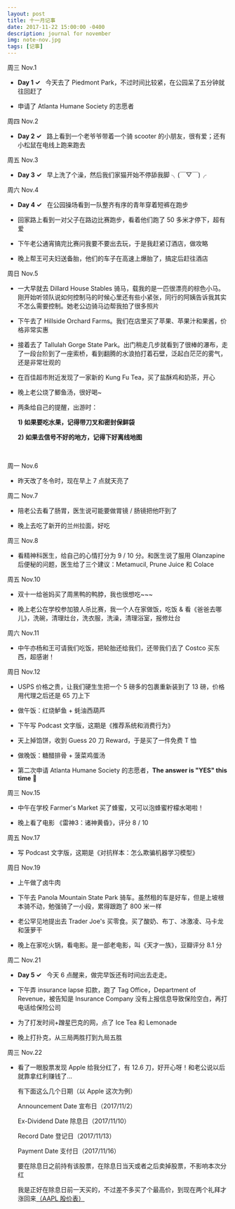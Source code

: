 ```yaml
---
layout: post
title: 十一月记事
date: 2017-11-22 15:00:00 -0400
description: journal for november
img: note-nov.jpg
tags: [记事]
---
```




周三 Nov.1

- <span class="emphasis">**Day 1 ✓**</span> &nbsp; 今天去了 Piedmont Park，不过时间比较紧，在公园呆了五分钟就往回赶了


- 申请了 Atlanta Humane Society 的志愿者


周四 Nov.2

- <span class="emphasis">**Day 2 ✓** </span>  &nbsp; 路上看到一个老爷爷带着一个骑 scooter 的小朋友，很有爱；还有小松鼠在电线上跑来跑去

周五 Nov.3

- <span class="emphasis">**Day 3 ✓** </span>  &nbsp; 早上洗了个澡，然后我们家猫开始不停舔我脚 ╮(￣▽￣)╭

周六 Nov.4

- <span class="emphasis">**Day 4 ✓** </span>  &nbsp; 在公园操场看到一队整齐有序的青年穿着短裤在跑步

- 回家路上看到一对父子在路边比赛跑步，看着他们跑了 50 多米才停下，超有爱

- 下午老公通宵搞完比赛问我要不要出去玩，于是我赶紧订酒店，做攻略

- 晚上帮王可夫妇送备胎，他们的车子在高速上爆胎了，搞定后赶往酒店


周日 Nov.5

- 一大早就去 Dillard House Stables 骑马，载我的是一匹很漂亮的棕色小马。刚开始听领队说如何控制马的时候心里还有些小紧张，同行的阿姨告诉我其实不怎么需要控制。她老公边骑马边帮我拍了很多照片

- 下午去了 Hillside Orchard Farms。我们在店里买了苹果、苹果汁和果酱，价格非常实惠

- 接着去了 Tallulah Gorge State Park。出门稍走几步就看到了很棒的瀑布，走了一段台阶到了一座索桥，看到翻腾的水浪拍打着石壁，泛起白茫茫的雾气，还是非常壮观的

- 在百佳超市附近发现了一家新的 Kung Fu Tea，买了盐酥鸡和奶茶，开心

- 晚上老公烧了鲫鱼汤，很好喝~

- 两条给自己的提醒，出游时：

  **1) 如果要吃水果，记得带刀叉和密封保鲜袋**

  **2) 如果去信号不好的地方，记得下好离线地图**

<br>


周一 Nov.6

- 昨天改了冬令时，现在早上 7 点就天亮了

周二 Nov.7

- 陪老公去看了肠胃，医生说可能要做胃镜 / 肠镜把他吓到了

- 晚上去吃了新开的兰州拉面，好吃

周三 Nov.8

- 看精神科医生，给自己的心情打分为 9 / 10 分。和医生说了服用 Olanzapine 后便秘的问题，医生给了三个建议：Metamucil, Prune Juice 和 Colace 

周五 Nov.10

- 双十一给爸妈买了周黑鸭的鸭脖，我也很想吃~~~

- 晚上老公在学校参加狼人杀比赛，我一个人在家做饭，吃饭 & 看《爸爸去哪儿》，洗碗，清理灶台，洗衣服，洗澡，清理浴室，报修灶台

周六 Nov.11

- 中午亦杨和王可请我们吃饭，把轮胎还给我们，还带我们去了 Costco 买东西，超感谢！

周日 Nov.12

- USPS 价格之贵，让我们硬生生把一个 5 磅多的包裹重新装到了 13 磅，价格用代理之后还是 65 刀上下

- 做午饭：红烧鲈鱼 + 蚝油西葫芦

- 下午写 Podcast 文字版，这期是《推荐系统和消费行为》

- 天上掉馅饼，收到 Guess 20 刀 Reward，于是买了一件免费 T 恤

- 做晚饭：糖醋排骨 + 菠菜鸡蛋汤

- 第二次申请 Atlanta Humane Society 的志愿者，**The answer is "YES" this time** 🎉 


周三 Nov.15

- 中午在学校 Farmer's Market 买了蜂蜜，又可以泡蜂蜜柠檬水喝啦！

- 晚上看了电影 《雷神3：诸神黄昏》，评分 8 / 10

周五 Nov.17

- 写 Podcast 文字版，这期是《对抗样本：怎么欺骗机器学习模型》

周日 Nov.19

- 上午做了卤牛肉

- 下午去 Panola Mountain State Park 骑车。虽然租的车是好车，但是上坡根本骑不动，勉强骑了一小段，累得跟跑了 800 米一样

- 老公罕见地提出去 Trader Joe's 买零食。买了酸奶、布丁、冰激凌、马卡龙和菠萝干

- 晚上在家吃火锅，看电影。是一部老电影，叫《天才一族》，豆瓣评分 8.1 分

周二 Nov.21

- <span class="emphasis">**Day 5 ✓**</span> &nbsp; 今天 6 点醒来，做完早饭还有时间出去走走。

- 下午弄 insurance lapse 扣款，跑了 Tag Office，Department of Revenue，被告知是 Insurance Company 没有上报信息导致保险空白，再打电话给保险公司

- 为了打发时间+蹭星巴克的网，点了 Ice Tea 和 Lemonade

- 晚上打扑克，从三局两胜打到九局五胜

周三 Nov.22

- 看了一眼股票发现 Apple 给我分红了，有 12.6 刀，好开心呀！和老公说以后就靠拿红利赚钱了...

  有下面这么几个日期（以 Apple 这次为例）

  Announcement Date 宣布日（2017/11/2）
  
  Ex-Dividend Date 除息日（2017/11/10）
  
  Record Date 登记日（2017/11/13）
  
  Payment Date 支付日（2017/11/16）
  
  <span class="emphasis">要在除息日之前持有该股票，在除息日当天或者之后卖掉股票，不影响本次分红</span>
  
  我是正好在除息日前一天买的，不过差不多买了个最高价，到现在两个礼拜才涨回来<a href="http://stock.finance.sina.com.cn/usstock/quotes/AAPL.html" target="_blank">（AAPL 股价表）</a>
  
  
  